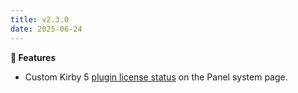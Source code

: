```yaml
---
title: v2.3.0
date: 2025-06-24
---
```


**🚀 Features**

- Custom Kirby 5 [plugin license status](https://getkirby.com/releases/5/plugin-license) on the Panel system page.
